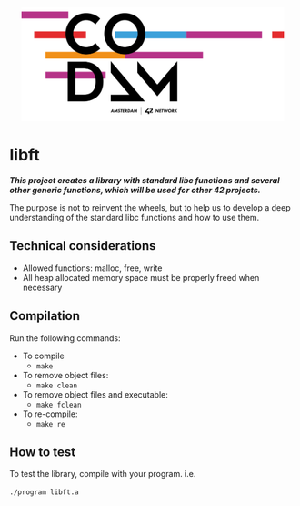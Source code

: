 <p align="center">
  <img src="https://github.com/qingqingqingli/readme_images/blob/master/codam_logo.png" height='200'>
</p>

# libft
***This project creates a library with standard libc functions and several other generic functions, which will be used for other 42 projects.***

The purpose is not to reinvent the wheels, but to help us to develop a deep understanding of the standard libc functions and how to use them. 

## Technical considerations
- Allowed functions: malloc, free, write
- All heap allocated memory space must be properly freed when necessary

## Compilation

Run the following commands:

* To compile
	- `make`
* To remove object files:
	- `make clean`
* To remove object files and executable:
	- `make fclean`
* To re-compile:
	- `make re`

## How to test

To test the library, compile with your program. i.e.

`./program libft.a`
